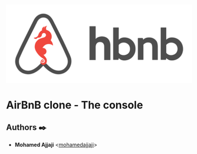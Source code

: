 <p align="center">
  <img src="https://github.com/mohamedajjaji/AirBnB_clone/blob/master/assets/hbnb-Logo.png" alt="hbnb logo">
</p>


<h1>AirBnB clone - The console</h1>

## Authors :black_nib:

* **Mohamed Ajjaji** <[mohamedajjaji](https://github.com/mohamedajjaji)>
